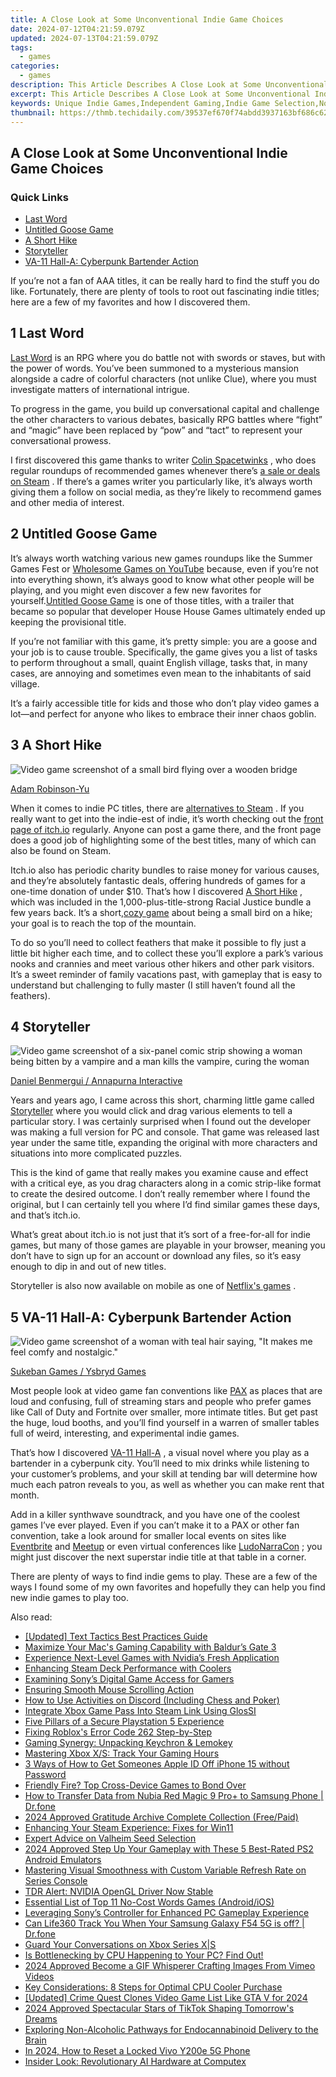 ```yaml
---
title: A Close Look at Some Unconventional Indie Game Choices
date: 2024-07-12T04:21:59.079Z
updated: 2024-07-13T04:21:59.079Z
tags:
  - games
categories:
  - games
description: This Article Describes A Close Look at Some Unconventional Indie Game Choices
excerpt: This Article Describes A Close Look at Some Unconventional Indie Game Choices
keywords: Unique Indie Games,Independent Gaming,Indie Game Selection,Non-Traditional Games,Indie Development Choices,Alternative Gaming Options,Creative Indie Titles
thumbnail: https://thmb.techidaily.com/39537ef670f74abdd3937163bf686c62a000d8146ce98f4b0e1e21a62378c3d8.jpg
---
```


## A Close Look at Some Unconventional Indie Game Choices

### Quick Links

* [Last Word](#last-word)
* [Untitled Goose Game](#untitled-goose-game)
* [A Short Hike](#a-short-hike)
* [Storyteller](#storyteller)
* [VA-11 Hall-A: Cyberpunk Bartender Action](#va-11-hall-a-cyberpunk-bartender-action)

 If you’re not a fan of AAA titles, it can be really hard to find the stuff you do like. Fortunately, there are plenty of tools to root out fascinating indie titles; here are a few of my favorites and how I discovered them.

## 1 Last Word

[Last Word](https://store.steampowered.com/app/355530/Last%5FWord/) is an RPG where you do battle not with swords or staves, but with the power of words. You’ve been summoned to a mysterious mansion alongside a cadre of colorful characters (not unlike Clue), where you must investigate matters of international intrigue.

 To progress in the game, you build up conversational capital and challenge the other characters to various debates, basically RPG battles where “fight” and “magic” have been replaced by “pow” and “tact” to represent your conversational prowess.

 I first discovered this game thanks to writer [Colin Spacetwinks](https://twitter.com/spacetwinks) , who does regular roundups of recommended games whenever there’s [a sale or deals on Steam](https://www.makeuseof.com/tag/5-ways-to-make-sure-you-get-the-best-deals-on-steam-games/) . If there’s a games writer you particularly like, it’s always worth giving them a follow on social media, as they’re likely to recommend games and other media of interest.

## 2 Untitled Goose Game

 It’s always worth watching various new games roundups like the Summer Games Fest or [Wholesome Games on YouTube](https://www.youtube.com/c/WholesomeGames) because, even if you’re not into everything shown, it’s always good to know what other people will be playing, and you might even discover a few new favorites for yourself.[Untitled Goose Game](https://goose.game/) is one of those titles, with a trailer that became so popular that developer House House Games ultimately ended up keeping the provisional title.

 If you’re not familiar with this game, it’s pretty simple: you are a goose and your job is to cause trouble. Specifically, the game gives you a list of tasks to perform throughout a small, quaint English village, tasks that, in many cases, are annoying and sometimes even mean to the inhabitants of said village.

 It’s a fairly accessible title for kids and those who don’t play video games a lot—and perfect for anyone who likes to embrace their inner chaos goblin.

## 3 A Short Hike

![Video game screenshot of a small bird flying over a wooden bridge](https://static1.makeuseofimages.com/wordpress/wp-content/uploads/2024/05/a-short-hike-screenshot.png)

[Adam Robinson-Yu](https://ashorthike.com/)

 When it comes to indie PC titles, there are [alternatives to Steam](https://www.makeuseof.com/tag/tired-steam-best-alternative-gaming-clients/) . If you really want to get into the indie-est of indie, it’s worth checking out the [front page of itch.io](https://itch.io/) regularly. Anyone can post a game there, and the front page does a good job of highlighting some of the best titles, many of which can also be found on Steam.

 Itch.io also has periodic charity bundles to raise money for various causes, and they’re absolutely fantastic deals, offering hundreds of games for a one-time donation of under $10\. That’s how I discovered [A Short Hike](https://ashorthike.com/) , which was included in the 1,000-plus-title-strong Racial Justice bundle a few years back. It’s a short,[cozy game](https://www.makeuseof.com/what-are-cozy-games/) about being a small bird on a hike; your goal is to reach the top of the mountain.

 To do so you’ll need to collect feathers that make it possible to fly just a little bit higher each time, and to collect these you’ll explore a park’s various nooks and crannies and meet various other hikers and other park visitors. It’s a sweet reminder of family vacations past, with gameplay that is easy to understand but challenging to fully master (I still haven’t found all the feathers).

## 4 Storyteller

![Video game screenshot of a six-panel comic strip showing a woman being bitten by a vampire and a man kills the vampire, curing the woman](https://static1.makeuseofimages.com/wordpress/wp-content/uploads/2024/05/storyteller-vampire-screenshot.jpg)

[Daniel Benmergui / Annapurna Interactive](https://annapurnainteractive.com/en/games/storyteller)

 Years and years ago, I came across this short, charming little game called [Storyteller](https://annapurnainteractive.com/en/games/storyteller) where you would click and drag various elements to tell a particular story. I was certainly surprised when I found out the developer was making a full version for PC and console. That game was released last year under the same title, expanding the original with more characters and situations into more complicated puzzles.

 This is the kind of game that really makes you examine cause and effect with a critical eye, as you drag characters along in a comic strip-like format to create the desired outcome. I don’t really remember where I found the original, but I can certainly tell you where I’d find similar games these days, and that’s itch.io.

 What’s great about itch.io is not just that it’s sort of a free-for-all for indie games, but many of those games are playable in your browser, meaning you don’t have to sign up for an account or download any files, so it’s easy enough to dip in and out of new titles.

 Storyteller is also now available on mobile as one of [Netflix's games](https://www.makeuseof.com/how-to-play-games-on-netflix/) .

## 5 VA-11 Hall-A: Cyberpunk Bartender Action

![Video game screenshot of a woman with teal hair saying, "It makes me feel comfy and nostalgic."](https://static1.makeuseofimages.com/wordpress/wp-content/uploads/2024/05/valhalla-bartending-screenshot.png)

[Sukeban Games / Ysbryd Games](https://waifubartending.com/)

 Most people look at video game fan conventions like [PAX](https://www.paxsite.com/global/en-us.html) as places that are loud and confusing, full of streaming stars and people who prefer games like Call of Duty and Fortnite over smaller, more intimate titles. But get past the huge, loud booths, and you’ll find yourself in a warren of smaller tables full of weird, interesting, and experimental indie games.

 That’s how I discovered [VA-11 Hall-A](https://waifubartending.com/) , a visual novel where you play as a bartender in a cyberpunk city. You’ll need to mix drinks while listening to your customer’s problems, and your skill at tending bar will determine how much each patron reveals to you, as well as whether you can make rent that month.

 Add in a killer synthwave soundtrack, and you have one of the coolest games I’ve ever played. Even if you can’t make it to a PAX or other fan convention, take a look around for smaller local events on sites like [Eventbrite](https://www.eventbrite.com/) and [Meetup](https://www.meetup.com/) or even virtual conferences like [LudoNarraCon](https://www.ludonarracon.com/) ; you might just discover the next superstar indie title at that table in a corner.

 There are plenty of ways to find indie gems to play. These are a few of the ways I found some of my own favorites and hopefully they can help you find new indie games to play too.


<ins class="adsbygoogle"
     style="display:block"
     data-ad-format="autorelaxed"
     data-ad-client="ca-pub-7571918770474297"
     data-ad-slot="1223367746"></ins>



<ins class="adsbygoogle"
     style="display:block"
     data-ad-client="ca-pub-7571918770474297"
     data-ad-slot="8358498916"
     data-ad-format="auto"
     data-full-width-responsive="true"></ins>



<span class="atpl-alsoreadstyle">Also read:</span>
<div><ul>
<li><a href="https://fox-http.techidaily.com/updated-text-tactics-best-practices-guide/"><u>[Updated] Text Tactics  Best Practices Guide</u></a></li>
<li><a href="https://games-able.techidaily.com/maximize-your-macs-gaming-capability-with-baldurs-gate-3/"><u>Maximize Your Mac's Gaming Capability with Baldur’s Gate 3</u></a></li>
<li><a href="https://games-able.techidaily.com/experience-next-level-games-with-nvidias-fresh-application/"><u>Experience Next-Level Games with Nvidia’s Fresh Application</u></a></li>
<li><a href="https://games-able.techidaily.com/enhancing-steam-deck-performance-with-coolers/"><u>Enhancing Steam Deck Performance with Coolers</u></a></li>
<li><a href="https://games-able.techidaily.com/examining-sonys-digital-game-access-for-gamers/"><u>Examining Sony’s Digital Game Access for Gamers</u></a></li>
<li><a href="https://games-able.techidaily.com/ensuring-smooth-mouse-scrolling-action/"><u>Ensuring Smooth Mouse Scrolling Action</u></a></li>
<li><a href="https://games-able.techidaily.com/how-to-use-activities-on-discord-including-chess-and-poker/"><u>How to Use Activities on Discord (Including Chess and Poker)</u></a></li>
<li><a href="https://games-able.techidaily.com/integrate-xbox-game-pass-into-steam-link-using-glossi/"><u>Integrate Xbox Game Pass Into Steam Link Using GlosSI</u></a></li>
<li><a href="https://games-able.techidaily.com/five-pillars-of-a-secure-playstation-5-experience/"><u>Five Pillars of a Secure Playstation 5 Experience</u></a></li>
<li><a href="https://games-able.techidaily.com/fixing-robloxs-error-code-262-step-by-step/"><u>Fixing Roblox's Error Code 262 Step-by-Step</u></a></li>
<li><a href="https://games-able.techidaily.com/gaming-synergy-unpacking-keychron-and-lemokey/"><u>Gaming Synergy: Unpacking Keychron & Lemokey</u></a></li>
<li><a href="https://games-able.techidaily.com/mastering-xbox-xs-track-your-gaming-hours/"><u>Mastering Xbox X/S: Track Your Gaming Hours</u></a></li>
<li><a href="https://apple-account.techidaily.com/3-ways-of-how-to-get-someones-apple-id-off-iphone-15-without-password-by-drfone-ios/"><u>3 Ways of How to Get Someones Apple ID Off iPhone 15 without Password</u></a></li>
<li><a href="https://games-able.techidaily.com/friendly-fire-top-cross-device-games-to-bond-over/"><u>Friendly Fire? Top Cross-Device Games to Bond Over</u></a></li>
<li><a href="https://android-transfer.techidaily.com/how-to-transfer-data-from-nubia-red-magic-9-proplus-to-samsung-phone-drfone-by-drfone-transfer-from-android-transfer-from-android/"><u>How to Transfer Data from Nubia Red Magic 9 Pro+ to Samsung Phone | Dr.fone</u></a></li>
<li><a href="https://some-knowledge.techidaily.com/2024-approved-gratitude-archive-complete-collection-freepaid/"><u>2024 Approved  Gratitude Archive  Complete Collection (Free/Paid)</u></a></li>
<li><a href="https://games-able.techidaily.com/enhancing-your-steam-experience-fixes-for-win11/"><u>Enhancing Your Steam Experience: Fixes for Win11</u></a></li>
<li><a href="https://screen-recording.techidaily.com/expert-advice-on-valheim-seed-selection/"><u>Expert Advice on Valheim Seed Selection</u></a></li>
<li><a href="https://screen-mirroring-recording.techidaily.com/2024-approved-step-up-your-gameplay-with-these-5-best-rated-ps2-android-emulators/"><u>2024 Approved  Step Up Your Gameplay with These 5 Best-Rated PS2 Android Emulators</u></a></li>
<li><a href="https://games-able.techidaily.com/mastering-visual-smoothness-with-custom-variable-refresh-rate-on-series-console/"><u>Mastering Visual Smoothness with Custom Variable Refresh Rate on Series Console</u></a></li>
<li><a href="https://network-issues.techidaily.com/tdr-alert-nvidia-opengl-driver-now-stable/"><u>TDR Alert: NVIDIA OpenGL Driver Now Stable</u></a></li>
<li><a href="https://games-able.techidaily.com/essential-list-of-top-11-no-cost-words-games-androidios/"><u>Essential List of Top 11 No-Cost Words Games (Android/iOS)</u></a></li>
<li><a href="https://games-able.techidaily.com/leveraging-sonys-controller-for-enhanced-pc-gameplay-experience/"><u>Leveraging Sony’s Controller for Enhanced PC Gameplay Experience</u></a></li>
<li><a href="https://fake-location.techidaily.com/can-life360-track-you-when-your-samsung-galaxy-f54-5g-is-off-drfone-by-drfone-virtual-android/"><u>Can Life360 Track You When Your Samsung Galaxy F54 5G is off? | Dr.fone</u></a></li>
<li><a href="https://games-able.techidaily.com/guard-your-conversations-on-xbox-series-xs/"><u>Guard Your Conversations on Xbox Series X|S</u></a></li>
<li><a href="https://games-able.techidaily.com/is-bottlenecking-by-cpu-happening-to-your-pc-find-out/"><u>Is Bottlenecking by CPU Happening to Your PC? Find Out!</u></a></li>
<li><a href="https://vimeo-videos.techidaily.com/2024-approved-become-a-gif-whisperer-crafting-images-from-vimeo-videos/"><u>2024 Approved  Become a GIF Whisperer  Crafting Images From Vimeo Videos</u></a></li>
<li><a href="https://games-able.techidaily.com/key-considerations-8-steps-for-optimal-cpu-cooler-purchase/"><u>Key Considerations: 8 Steps for Optimal CPU Cooler Purchase</u></a></li>
<li><a href="https://video-screen-grab.techidaily.com/updated-crime-quest-clones-video-game-list-like-gta-v-for-2024/"><u>[Updated] Crime Quest Clones  Video Game List Like GTA V for 2024</u></a></li>
<li><a href="https://tiktok-videos.techidaily.com/2024-approved-spectacular-stars-of-tiktok-shaping-tomorrows-dreams/"><u>2024 Approved  Spectacular Stars of TikTok Shaping Tomorrow's Dreams</u></a></li>
<li><a href="https://games-able.techidaily.com/exploring-non-alcoholic-pathways-for-endocannabinoid-delivery-to-the-brain/"><u>Exploring Non-Alcoholic Pathways for Endocannabinoid Delivery to the Brain</u></a></li>
<li><a href="https://unlock-android.techidaily.com/in-2024-how-to-reset-a-locked-vivo-y200e-5g-phone-by-drfone-android/"><u>In 2024, How to Reset a Locked Vivo Y200e 5G Phone</u></a></li>
<li><a href="https://games-able.techidaily.com/insider-look-revolutionary-ai-hardware-at-computex/"><u>Insider Look: Revolutionary AI Hardware at Computex</u></a></li>
</ul></div>
